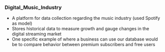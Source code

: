 ### Digital_Music_Industry
- A platform for data collection regarding the music industry (used Spotify as model)
- Stores historical data to measure growth and gauge changes in the digital streaming market 
- One specific example of where a business can use our database would be to compare behavior between premium subscribers and free users 

